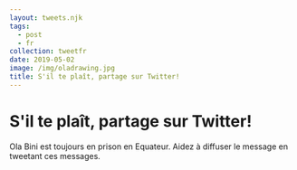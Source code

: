 ```yaml
---
layout: tweets.njk
tags:
  - post
  - fr
collection: tweetfr
date: 2019-05-02
image: /img/oladrawing.jpg
title: S'il te plaît, partage sur Twitter!
---
```

# S'il te plaît, partage sur Twitter!

Ola Bini est toujours en prison en Equateur. Aidez à diffuser le message en tweetant ces messages.
